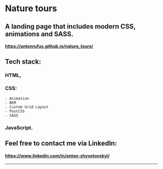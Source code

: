 # Nature tours

## A landing page that includes modern CSS, animations and SASS. 

#### https://antonrufus.github.io/nature_tours/

## Tech stack:

   ### HTML,

   ### CSS:
    - Animation
    - BEM
    - Custom Grid Layout
    - PostCSS
    - SASS

  ### JavaScript.


## Feel free to contact me via LinkedIn: 

#### https://www.linkedin.com/in/anton-zhyvotovskyi/


--------
